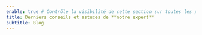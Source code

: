 ```yaml
---
enable: true # Contrôle la visibilité de cette section sur toutes les pages où elle est utilisée
title: Derniers conseils et astuces de **notre expert**
subtitle: Blog
---
```

